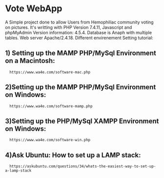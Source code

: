 
# Vote WebApp
A Simple project done to allow Users from Hemophiliac community voting on pictures.
It's writting with PHP Version 7.4.11, Javascript and phpMyAdmin Version information: 4.5.4.
Database is Anaph with multiple tables. Web server Apache/2.4.18.
Different envirenement Setting tutorial: 
## 1) Setting up the MAMP PHP/MySql Environment on a Macintosh:
      https://www.wa4e.com/software-mac.php
## 2)Setting up the MAMP PHP/MySql Environment on Windows:
      https://www.wa4e.com/software-mamp.php
## 3)Setting up the PHP/MySql XAMPP Environment on Windows:
      https://www.wa4e.com/software-win.php
## 4)Ask Ubuntu: How to set up a LAMP stack:
      https://askubuntu.com/questions/34/whats-the-easiest-way-to-set-up-a-lamp-stack
  
